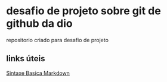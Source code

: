 # desafio de projeto sobre git de github da dio
repositorio criado para desafio de projeto

## links úteis
[Sintaxe Basica Markdown](https://markdown.net.br/sintaxe-basica/)
